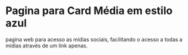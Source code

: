 # Pagina para Card Média em estilo azul

pagina web para acesso as mídias sociais, facilitando o acesso a todas a mídias através de um link apenas.
